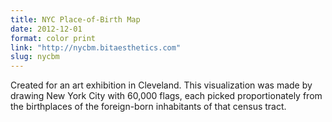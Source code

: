 ```yaml
---
title: NYC Place-of-Birth Map
date: 2012-12-01
format: color print
link: "http://nycbm.bitaesthetics.com"
slug: nycbm
---
```

Created for an art exhibition in Cleveland. This visualization was made by drawing New York City with 60,000 flags, each picked proportionately from the birthplaces of the foreign-born inhabitants of that census tract.
